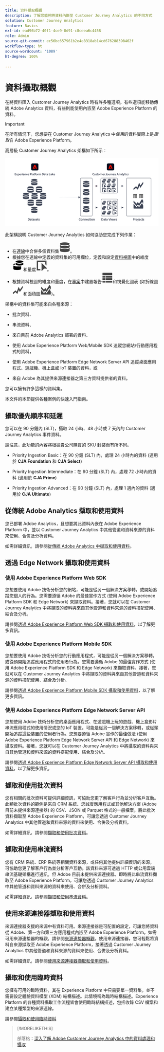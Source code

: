```yaml
---
title: 資料擷取概觀
description: 了解您能夠將資料內嵌至 Customer Journey Analytics 的不同方式
solution: Customer Journey Analytics
feature: Basics
exl-id: ead96b72-40f1-4ce9-8d91-c8ceea6c4458
role: Admin
source-git-commit: ec56bc657961b2e4e8318ab14cd676288398462f
workflow-type: ht
source-wordcount: '1089'
ht-degree: 100%

---
```


# 資料攝取概觀

在將資料匯入 Customer Journey Analytics 時有許多種選項。有些選項能移動傳統 Adobe Analytics 資料，有些則能使用內嵌至 Adobe Experience Platform 的資料。

>[!IMPORTANT]
>
>在所有情況下，您想要在 Customer Journey Analytics 中&#x200B;_使用_&#x200B;的資料實際上是&#x200B;_擷取_&#x200B;自 Adobe Experience Platform。


高層級 Customer Journey Analytics 架構如下所示：

![Customer Journey Analytics 架構](/help/getting-started/assets/cja-overview.svg)

此架構說明 Customer Journey Analytics 如何協助您完成下列作業：

* 在[連線](/help/connections/overview.md)中合併多個資料集![資料](/help/assets/icons/Data.svg)。
* 根據您在連線中定義的資料集的可用欄位，定義和設定[資料視圖](/help/data-views/data-views.md)中的維度![維度](/help/assets/icons/Dimensions.svg)和量度![事件](/help/assets/icons/Event.svg)。
* 根據資料視圖的維度和量度，在[專案](/help/analysis-workspace/home.md)中建置報告![視圖表格](/help/assets/icons/ViewTable.svg)和視覺化圖表 (如折線圖![折線圖](/help/assets/icons/GraphTrend.svg)和面積圖![面積圖](/help/assets/icons/GraphAreaStacked.svg))。

架構中的資料集可能來自各種來源：

* 批次資料、

* 串流資料、

* 來自目前 Adobe Analytics 部署的資料、

* 使用 Adobe Experience Platform Web/Mobile SDK 追蹤您網站/行動應用程式的資料，

* 使用 Adobe Experience Platform Edge Network Server API 追蹤桌面應用程式、遊戲機、機上盒或 IoT 裝置的資料，或

* 來自 Adobe 為其提供來源連接器之第三方資料提供者的資料。

您可以擁有許多這樣的資料集。

本文件的本節提供各種案例的快速入門指南。

## 攝取優先順序和延遲

您可以在 90 分鐘內 (SLT)，攝取 24 小時、48 小時或 7 天內的 Customer Journey Analytics 事件資料。

請注意，此功能的內容將根據貴公司購買的 SKU 封裝而有所不同。

* Priority Ingestion Basic：在 90 分鐘 (SLT) 內，處理 24 小時內的資料 (適用於 **CJA Foundation** 和 **CJA Select**)

* Priority Ingestion Intermediate：在 90 分鐘 (SLT) 內，處理 72 小時內的資料 (適用於 **CJA Prime**)

* Priority Ingestion Advanced：在 90 分鐘 (SLT) 內，處理 1 週內的資料 (適用於 **CJA Ultimate**)

## 從傳統 Adobe Analytics 擷取和使用資料

您已部署 Adobe Analytics，且想要將此資料內嵌在 Adobe Experience Platform 中，並以 Customer Journey Analytics 中其他管道和資料來源的資料來使用、合併及分析資料。

如需詳細資訊，請參閱[從傳統 Adobe Analytics 中擷取和使用資料](./analytics.md)。


## 透過 Edge Network 攝取和使用資料

### 使用 Adobe Experience Platform Web SDK

您想要使用 Adobe 技術分析您的網站，可能是從另一個解決方案移轉，或開始追蹤您個人的行為。您需要遵循 Adobe 的最佳實作方式 (使用 Adobe Experience Platform SDK 和 Edge Network) 來擷取資料。接著，您就可以在 Customer Journey Analytics 中將擷取的資料與來自其他管道和資料來源的資料搭配使用、結合及分析。

請參閱[透過 Adobe Experience Platform Web SDK 攝取和使用資料](./aepwebsdk.md)，以了解更多資訊。

### 使用 Adobe Experience Platform Mobile SDK

您想要使用 Adobe 技術分析您的行動應用程式，可能是從另一個解決方案移轉，或從頭開始追蹤應用程式的使用者行為。您需要遵循 Adobe 的最佳實作方式 (使用 Adobe Experience Platform SDK 和 Edge Network) 來擷取資料。接著，您就可以在 Customer Journey Analytics 中將擷取的資料與來自其他管道和資料來源的資料搭配使用、結合及分析。

請參閱[透過 Adobe Experience Platform Mobile SDK 攝取和使用資料](./aepmobilesdk.md)，以了解更多資訊。

### 使用 Adobe Experience Platform Edge Network Server API

您想使用 Adobe 技術分析您的桌面應用程式、在遊戲機上玩的遊戲、機上盒影片串流應用程式的使用情況或您的 IoT 裝置。可能是從另一個解決方案移轉，或從頭開始追蹤這些裝置的使用者行為。您想要遵循 Adobe 實作的最佳做法 (使用 Adobe Experience Platform Edge Network Server API 和 Edge Network) 來攝取資料。接著，您就可以在 Customer Journey Analytics 中將攝取的資料與來自其他管道和資料來源的資料搭配使用、結合及分析。

請參閱[透過 Adobe Experience Platform Edge Network Server API 攝取和使用資料](./serverapi.md)，以了解更多資訊。

## 擷取和使用批次資料

您有相關的批次資料可提供詳細資訊，可協助您更了解客戶行為並分析客戶互動。此類批次資料的範例是來自 CRM 系統、忠誠度應用程式或其他解決方案 (Adobe 目前未提供來源連接器) 的 CSV、JSON 或 Parquet 格式的一般檔案。將此批次資料擷取至 Adobe Experience Platform，可讓您透過 Customer Journey Analytics 中其他管道和資料來源的資料來使用、合併及分析資料。

如需詳細資訊，請參閱[擷取和使用批次資料](./batch.md)。

## 擷取和使用串流資料

您有 CRM 系統、ERP 系統等相關資料來源，或任何其他提供詳細資訊的來源，可協助您更了解客戶行為並分析客戶互動。該資料來源可透過 HTTP 或公用雲端串流基礎架構進行通訊，但 Adobe 目前未提供來源連接器。即時將此串流資料擷取至 Adobe Experience Platform，可讓您透過 Customer Journey Analytics 中其他管道和資料來源的資料來使用、合併及分析資料。

如需詳細資訊，請參閱[擷取和使用串流資料](./streaming.md)。

## 使用來源連接器擷取和使用資料

來源連接器支援的來源中有資料可用。來源連接器是可配置的設定，可讓您將資料從 Adobe、第一方和第三方應用程式內嵌至 Adobe Experience Platform。如需可用來源連接器的概觀，請參閱[來源連接器概觀](https://experienceleague.adobe.com/docs/experience-platform/sources/home.html?lang=zh-hant)。使用來源連接器，您可輕鬆將資料自來源擷取至 Adobe Experience Platform，接著透過 Customer Journey Analytics 中其他管道和資料來源的資料來使用、合併及分析資料。

如需詳細資訊，請參閱[使用來源連接器擷取和使用資料](./sources.md)。

## 攝取和使用臨時資料

您擁有可用的臨時資料，其在 Experience Platform 中只需要單一資料集，並不需要設定體驗資料模型 (XDM) 結構描述。此情境稱為臨時結構描述。Experience Platform 的各種資料攝取工作流程皆會使用臨時結構描述，包括收錄 CSV 檔案和建立某種類型的來源連線。

請參閱[攝取和使用臨時資料](./adhoc.md)

>[!MORELIKETHIS]
>
>部落格：[深入了解 Adobe Customer Journey Analytics 中的資料處理和攝取](https://experienceleaguecommunities.adobe.com/t5/adobe-analytics-blogs/a-closer-look-at-data-processing-amp-ingestion-in-adobe-customer/ba-p/665091)


